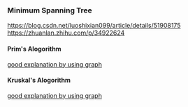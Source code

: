 ### Minimum Spanning Tree

https://blog.csdn.net/luoshixian099/article/details/51908175
https://zhuanlan.zhihu.com/p/34922624
#### Prim's Alogorithm
[good explanation by using graph](https://www.youtube.com/watch?v=YyLaRffCdk4)


#### Kruskal's Alogorithm
[good explanation by using graph](https://www.youtube.com/watch?v=JZBQLXgSGfs)






